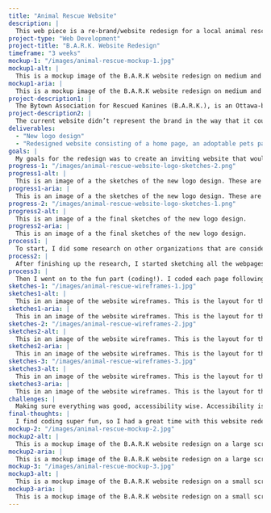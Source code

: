 ```yaml
---
title: "Animal Rescue Website"
description: |
  This web piece is a re-brand/website redesign for a local animal rescue organization, Bytown Association for Rescued Kanines (BARK).
project-type: "Web Development"
project-title: "B.A.R.K. Website Redesign"
timeframe: "3 weeks"
mockup-1: "/images/animal-rescue-mockup-1.jpg"
mockup1-alt: |
  This is a mockup image of the B.A.R.K website redesign on medium and small screens. The background is light, and neutral.
mockup1-aria: |
  This is a mockup image of the B.A.R.K website redesign on medium and small screens. The background is light, and neutral.
project-description1: |
  The Bytown Association for Rescued Kanines (B.A.R.K.), is an Ottawa-based no-kill animal rescue. The team consists of mostly volunteers, who work tirelessly to help dogs in need. But their website needed a little rescuing (http://www.bark-ottawa.com/).
project-description2: |
  The current website didn’t represent the brand in the way that it could, so redesigning the site to fit with their brand and showcase the amazing things they do was the goal.
deliverables:
  - "New logo design"
  - "Redesigned website consisting of a home page, an adoptable pets page, and an adoption form page"
goals: |
  My goals for the redesign was to create an inviting website that would get people to stay, look through the available dogs, and maybe even put in an adoption application for a dog.
progress-1: "/images/animal-rescue-website-logo-sketches-2.png"
progress1-alt: |
  This is an image of a the sketches of the new logo design. These are the first few iteration of the logo.
progress1-aria: |
  This is an image of a the sketches of the new logo design. These are the first few iteration of the logo.
progress-2: "/images/animal-rescue-website-logo-sketches-1.png"
progress2-alt: |
  This is an image of a the final sketches of the new logo design.
progress2-aria: |
  This is an image of a the final sketches of the new logo design.
process1: |
  To start, I did some research on other organizations that are considered B.A.R.K.’s competition. This gave me a better idea of what to do and not to do, so that B.A.R.K. could stand out from other rescues.
process2: |
  After finishing up the research, I started sketching all the webpages, and the new logo design. I also looked for a new colour palette to fit with the redesign. I went through a few rounds of sketches before I landed on one that I felt would suit B.A.R.K. the best.
process3: |
  Then I went on to the fun part (coding!). I coded each page following my sketches, to create a fun overall brand for B.A.R.K.
sketches-1: "/images/animal-rescue-wireframes-1.jpg"
sketches1-alt: |
  This in an image of the website wireframes. This is the layout for the home page across different screen sizes.
sketches1-aria: |
  This in an image of the website wireframes. This is the layout for the home page across different screen sizes.
sketches-2: "/images/animal-rescue-wireframes-2.jpg"
sketches2-alt: |
  This in an image of the website wireframes. This is the layout for the available rescues page across different screen sizes.
sketches2-aria: |
  This in an image of the website wireframes. This is the layout for the available rescues page across different screen sizes.
sketches-3: "/images/animal-rescue-wireframes-3.jpg"
sketches3-alt: |
  This in an image of the website wireframes. This is the layout for the adoption form page across different screen sizes.
sketches3-aria: |
  This in an image of the website wireframes. This is the layout for the adoption form page across different screen sizes.
challenges: |
  Making sure everything was good, accessibility wise. Accessibility is important in web design, and I wanted to make sure that the redesign would be accessible for anyone who might use it.
final-thoughts: |
  I find coding super fun, so I had a great time with this website redesign. I think that the new design brings B.A.R.K. to a new level of professionalism, and will increase their adoption rates. B.A.R.K. is a fantastic rescue organization, and now their website shows that same passion for helping stray dogs.
mockup-2: "/images/animal-rescue-mockup-2.jpg"
mockup2-alt: |
  This is a mockup image of the B.A.R.K website redesign on a large screen. The background is light, and neutral.
mockup2-aria: |
  This is a mockup image of the B.A.R.K website redesign on a large screen. The background is light, and neutral.
mockup-3: "/images/animal-rescue-mockup-3.jpg"
mockup3-alt: |
  This is a mockup image of the B.A.R.K website redesign on a small screen. The background is light, and neutral.
mockup3-aria: |
  This is a mockup image of the B.A.R.K website redesign on a small screen. The background is light, and neutral.
---
```

